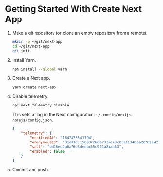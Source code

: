 # Getting Started With Create Next App

1. Make a git repository (or clone an empty repository from a remote).

    ```sh
    mkdir -p ~/git/next-app
    cd ~/git/next-app
    git init
    ```

1. Install Yarn.

    ```sh
    npm install --global yarn
    ```

1. Create a Next app.

    ```sh
    yarn create next-app .
    ```

1. Disable telemetry.

    ```sh
    npx next telemetry disable
    ```

    This sets a flag in the Next configuration: `~/.config/nextjs-nodejs/config.json`.

    ```json
    {
        "telemetry": {
            "notifiedAt": "1642873541794",
            "anonymousId": "31d81dc158937266a7336e73c03e61348aa20702e42c9478fdefd1392ba10075",
            "salt": "b426ec4a6a76e3deebc65c921a8aaa63",
            "enabled": false
        }
    }
    ```

1. Commit and push.
